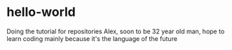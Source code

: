 # hello-world
Doing the tutorial for repositories
Alex, soon to be 32 year old man, hope to learn coding mainly because it's the language of the future
